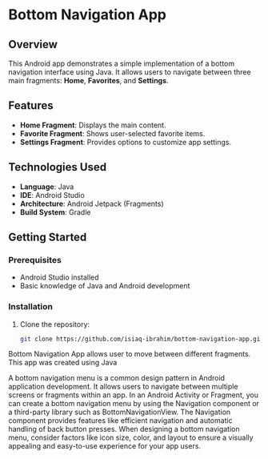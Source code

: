 # Bottom Navigation App

## Overview

This Android app demonstrates a simple implementation of a bottom navigation interface using Java. It allows users to navigate between three main fragments: **Home**, **Favorites**, and **Settings**.

## Features

- **Home Fragment**: Displays the main content.
- **Favorite Fragment**: Shows user-selected favorite items.
- **Settings Fragment**: Provides options to customize app settings.

## Technologies Used

- **Language**: Java
- **IDE**: Android Studio
- **Architecture**: Android Jetpack (Fragments)
- **Build System**: Gradle

## Getting Started

### Prerequisites

- Android Studio installed
- Basic knowledge of Java and Android development

### Installation

1. Clone the repository:
   ```bash
   git clone https://github.com/isiaq-ibrahim/bottom-navigation-app.git

Bottom Navigation App allows user to move between different fragments. This app was created using Java

A bottom navigation menu is a common design pattern in Android application development. It allows users to navigate between multiple screens or fragments within an app.
In an Android Activity or Fragment, you can create a bottom navigation menu by using the Navigation component or a third-party library such as BottomNavigationView.
The Navigation component provides features like efficient navigation and automatic handling of back button presses. When designing a bottom navigation menu, consider factors like icon size, color, and layout to ensure a visually appealing and easy-to-use experience for your app users.
